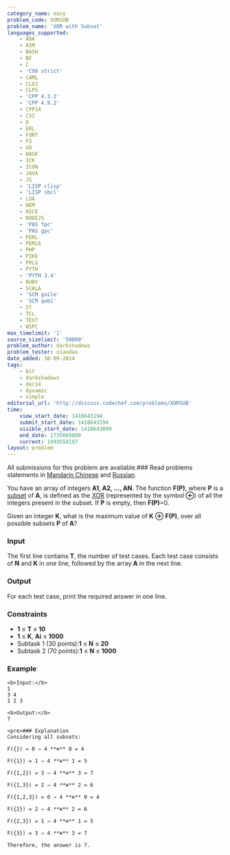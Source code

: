 ```yaml
---
category_name: easy
problem_code: XORSUB
problem_name: 'XOR with Subset'
languages_supported:
    - ADA
    - ASM
    - BASH
    - BF
    - C
    - 'C99 strict'
    - CAML
    - CLOJ
    - CLPS
    - 'CPP 4.3.2'
    - 'CPP 4.9.2'
    - CPP14
    - CS2
    - D
    - ERL
    - FORT
    - FS
    - GO
    - HASK
    - ICK
    - ICON
    - JAVA
    - JS
    - 'LISP clisp'
    - 'LISP sbcl'
    - LUA
    - NEM
    - NICE
    - NODEJS
    - 'PAS fpc'
    - 'PAS gpc'
    - PERL
    - PERL6
    - PHP
    - PIKE
    - PRLG
    - PYTH
    - 'PYTH 3.4'
    - RUBY
    - SCALA
    - 'SCM guile'
    - 'SCM qobi'
    - ST
    - TCL
    - TEXT
    - WSPC
max_timelimit: '1'
source_sizelimit: '50000'
problem_author: darkshadows
problem_tester: xiaodao
date_added: 30-09-2014
tags:
    - bit
    - darkshadows
    - dec14
    - dynamic
    - simple
editorial_url: 'http://discuss.codechef.com/problems/XORSUB'
time:
    view_start_date: 1418643194
    submit_start_date: 1418643194
    visible_start_date: 1418643000
    end_date: 1735669800
    current: 1493558197
layout: problem
---
```

All submissions for this problem are available.### Read problems statements in [Mandarin Chinese](/download/translated/DEC14/mandarin/XORSUB.pdf) and [Russian](/download/translated/DEC14/russian/XORSUB.pdf).

You have an array of integers **A1, A2, ..., AN**. The function **F(P)**, where **P** is a [subset](http://en.wikipedia.org/wiki/Subset) of **A**, is defined as the [XOR](http://en.wikipedia.org/wiki/Exclusive_or) (represented by the symbol **⊕**) of all the integers present in the subset. If **P** is empty, then **F(P)**=0.

Given an integer **K**, what is the maximum value of **K** **⊕** **F(P)**, over all possible subsets **P** of **A**?

### Input

The first line contains **T**, the number of test cases. Each test case consists of **N** and **K** in one line, followed by the array **A** in the next line.

### Output

For each test case, print the required answer in one line.

### Constraints

- **1** ≤ **T** ≤ **10**
- **1** ≤ **K**, **Ai** ≤ **1000**
- Subtask 1 (30 points):**1** ≤ **N** ≤ **20**
- Subtask 2 (70 points):**1** ≤ **N** ≤ **1000**
 
### Example

 ```
<b>Input:</b>
1
3 4
1 2 3

<b>Output:</b>
7

<pre>### Explanation
Considering all subsets:

 F({}) = 0 ⇒ 4 **⊕** 0 = 4

 F({1}) = 1 ⇒ 4 **⊕** 1 = 5

 F({1,2}) = 3 ⇒ 4 **⊕** 3 = 7

 F({1,3}) = 2 ⇒ 4 **⊕** 2 = 6

 F({1,2,3}) = 0 ⇒ 4 **⊕** 0 = 4

 F({2}) = 2 ⇒ 4 **⊕** 2 = 6

 F({2,3}) = 1 ⇒ 4 **⊕** 1 = 5

 F({3}) = 3 ⇒ 4 **⊕** 3 = 7

 Therefore, the answer is 7.
